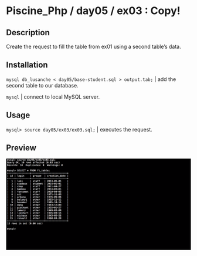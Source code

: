 # Piscine_Php / day05 / ex03 : Copy!

## Description
Create the request to fill the table from ex01 using a second table’s data.

## Installation
`mysql db_lusanche < day05/base-student.sql > output.tab;` | add the second table to our database.

`mysql` | connect to local MySQL server.

## Usage
`mysql> source day05/ex03/ex03.sql;` | executes the request.

## Preview
<img src="../../resources/images/copy.png" width="1200">
